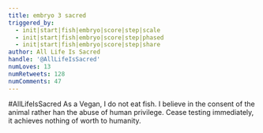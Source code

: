 ```yaml
---
title: embryo 3 sacred
triggered_by:
  - init|start|fish|embryo|score|step|scale
  - init|start|fish|embryo|score|step|phased
  - init|start|fish|embryo|score|step|share
author: All Life Is Sacred
handle: '@AllLifeIsSacred'
numLoves: 13
numRetweets: 128
numComments: 47
---
```

#AllLifeIsSacred As a Vegan, I do not eat fish. I believe in the consent of the animal rather han the abuse of human privilege. Cease testing immediately, it achieves nothing of worth to humanity.
